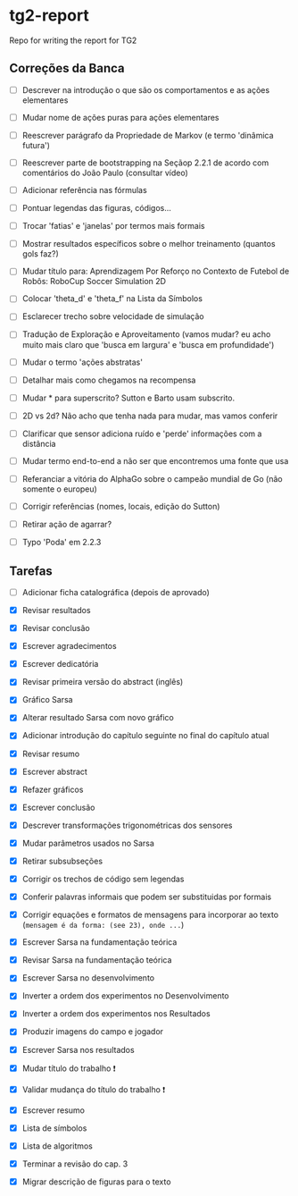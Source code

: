 # tg2-report
Repo for writing the report for TG2 

## Correções da Banca

- [ ] Descrever na introdução o que são os comportamentos e as ações elementares
- [ ] Mudar nome de ações puras para ações elementares
- [ ] Reescrever parágrafo da Propriedade de Markov (e termo 'dinâmica futura')
- [ ] Reescrever parte de bootstrapping na Seçãop 2.2.1 de acordo com comentários do João Paulo (consultar vídeo)
- [ ] Adicionar referência nas fórmulas
- [ ] Pontuar legendas das figuras, códigos...
- [ ] Trocar 'fatias' e 'janelas' por termos mais formais
- [ ] Mostrar resultados específicos sobre o melhor treinamento (quantos gols faz?)
- [ ] Mudar título para: Aprendizagem Por Reforço no Contexto de Futebol de Robôs: RoboCup Soccer Simulation 2D
- [ ] Colocar 'theta_d' e 'theta_f' na Lista da Símbolos
- [ ] Esclarecer trecho sobre velocidade de simulação
- [ ] Tradução de Exploração e Aproveitamento (vamos mudar? eu acho muito mais claro que 'busca em largura' e 'busca em profundidade')
- [ ] Mudar o termo 'ações abstratas'
- [ ] Detalhar mais como chegamos na recompensa
- [ ] Mudar * para superscrito? Sutton e Barto usam subscrito.
- [ ] 2D vs 2d? Não acho que tenha nada para mudar, mas vamos conferir
- [ ] Clarificar que sensor adiciona ruído e 'perde' informações com a distância
- [ ] Mudar termo end-to-end a não ser que encontremos uma fonte que usa
- [ ] Referanciar a vitória do AlphaGo sobre o campeão mundial de Go (não somente o europeu)
- [ ] Corrigir referências (nomes, locais, edição do Sutton)
- [ ] Retirar ação de agarrar?
- [ ] Typo 'Poda' em 2.2.3


## Tarefas
- [ ] Adicionar ficha catalográfica (depois de aprovado)
- [x] Revisar resultados
- [x] Revisar conclusão
- [x] Escrever agradecimentos
- [x] Escrever dedicatória
- [x] Revisar primeira versão do abstract (inglês)
- [x] Gráfico Sarsa
- [x] Alterar resultado Sarsa com novo gráfico
- [x] Adicionar introdução do capítulo seguinte no final do capítulo atual
- [x] Revisar resumo
- [x] Escrever abstract
- [x] Refazer gráficos
- [x] Escrever conclusão
- [x] Descrever transformações trigonométricas dos sensores
- [x] Mudar parâmetros usados no Sarsa
- [x] Retirar subsubseções
- [x] Corrigir os trechos de código sem legendas
- [x] Conferir palavras informais que podem ser substituidas por formais
- [x] Corrigir equações e formatos de mensagens para incorporar ao texto (`mensagem é da forma: (see 23), onde ...`)
- [x] Escrever Sarsa na fundamentação teórica
- [x] Revisar Sarsa na fundamentação teórica
- [x] Escrever Sarsa no desenvolvimento
- [x] Inverter a ordem dos experimentos no Desenvolvimento
- [x] Inverter a ordem dos experimentos nos Resultados
- [x] Produzir imagens do campo e jogador
- [x] Escrever Sarsa nos resultados
- [x] Mudar título do trabalho ❗️
- [x] Validar mudança do título do trabalho ❗️
- [x] Escrever resumo
- [x] Lista de símbolos
- [x] Lista de algoritmos
- [x] Terminar a revisão do cap. 3
- [x] Migrar descrição de figuras para o texto

